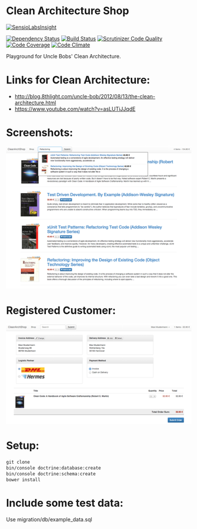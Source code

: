 Clean Architecture Shop
==============
[![SensioLabsInsight](https://insight.sensiolabs.com/projects/5bf37e1e-72fb-4950-9975-7e348beb5ed5/big.png)](https://insight.sensiolabs.com/projects/5bf37e1e-72fb-4950-9975-7e348beb5ed5)

[![Dependency Status](https://www.versioneye.com/user/projects/54eecf652b8e4f0b65000005/badge.svg?style=flat)](https://www.versioneye.com/user/projects/54eecf652b8e4f0b65000005) [![Build Status](https://travis-ci.org/cbergau/clean_arch_shop.svg?branch=master)](https://travis-ci.org/cbergau/clean_arch_shop) [![Scrutinizer Code Quality](https://scrutinizer-ci.com/g/cbergau/clean_arch_shop/badges/quality-score.png?b=master)](https://scrutinizer-ci.com/g/cbergau/clean_arch_shop/?branch=master) [![Code Coverage](https://scrutinizer-ci.com/g/cbergau/clean_arch_shop/badges/coverage.png?b=master)](https://scrutinizer-ci.com/g/cbergau/clean_arch_shop/?branch=master) [![Code Climate](https://codeclimate.com/github/cbergau/clean_arch_shop/badges/gpa.svg)](https://codeclimate.com/github/cbergau/clean_arch_shop)

Playground for Uncle Bobs' Clean Architecture.

Links for Clean Architecture:
=============================

 - http://blog.8thlight.com/uncle-bob/2012/08/13/the-clean-architecture.html
 - https://www.youtube.com/watch?v=asLUTiJJqdE

Screenshots:
============

![screenshot](screenshot.png)

Registered Customer:
====================
![screenshot](screenshot_registered.png)

Setup:
====

    git clone 
    bin/console doctrine:database:create
    bin/console doctrine:schema:create
    bower install

Include some test data:
====

Use migration/db/example_data.sql